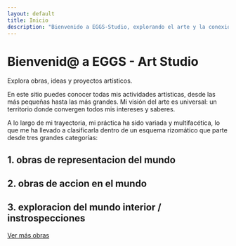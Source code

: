 ```yaml
---
layout: default
title: Inicio
description: "Bienvenido a EGGS-Studio, explorando el arte y la conexión visual."
---
```


# Bienvenid@ a EGGS - Art Studio

Explora obras, ideas y proyectos artísticos.

En este sitio puedes conocer todas mis actividades artísticas, desde las más pequeñas hasta las más grandes. Mi visión del arte es universal: un territorio donde convergen todos mis intereses y saberes.

A lo largo de mi trayectoria, mi práctica ha sido variada y multifacética, lo que me ha llevado a clasificarla dentro de un esquema rizomático que parte desde tres grandes categorías:


## 1. obras de representacion del mundo


## 2. obras de accion en el mundo


## 3. exploracion del mundo interior / instrospecciones

  
[Ver más obras](exhibiciones.html)
